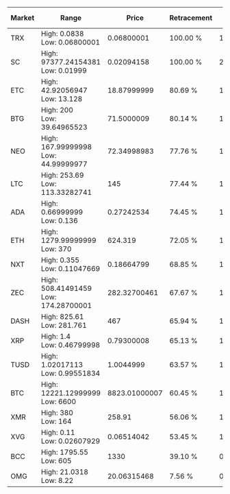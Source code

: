 | Market | Range | Price| Retracement | Doubles to 50% |
| --- | --- | --- | --- | --- |
| TRX | High: 0.0838<br />Low: 0.06800001 | 0.06800001 | 100.00 % | 1.12 |
| SC | High: 97377.24154381<br />Low: 0.01999 | 0.02094158 | 100.00 % | 2,324,974.08 |
| ETC | High: 42.92056947<br />Low: 13.128 | 18.87999999 | 80.69 % | 1.48 |
| BTG | High: 200<br />Low: 39.64965523 | 71.5000009 | 80.14 % | 1.68 |
| NEO | High: 167.99999998<br />Low: 44.99999977 | 72.34998983 | 77.76 % | 1.47 |
| LTC | High: 253.69<br />Low: 113.33282741 | 145 | 77.44 % | 1.27 |
| ADA | High: 0.66999999<br />Low: 0.136 | 0.27242534 | 74.45 % | 1.48 |
| ETH | High: 1279.99999999<br />Low: 370 | 624.319 | 72.05 % | 1.32 |
| NXT | High: 0.355<br />Low: 0.11047669 | 0.18664799 | 68.85 % | 1.25 |
| ZEC | High: 508.41491459<br />Low: 174.28700001 | 282.32700461 | 67.67 % | 1.21 |
| DASH | High: 825.61<br />Low: 281.761 | 467 | 65.94 % | 1.19 |
| XRP | High: 1.4<br />Low: 0.46799998 | 0.79300008 | 65.13 % | 1.18 |
| TUSD | High: 1.02017113<br />Low: 0.99551834 | 1.0044999 | 63.57 % | 1.00 |
| BTC | High: 12221.12999999<br />Low: 6600 | 8823.01000007 | 60.45 % | 1.07 |
| XMR | High: 380<br />Low: 164 | 258.91 | 56.06 % | 1.05 |
| XVG | High: 0.11<br />Low: 0.02607929 | 0.06514042 | 53.45 % | 1.04 |
| BCC | High: 1795.55<br />Low: 605 | 1330 | 39.10 % | 0.00 |
| OMG | High: 21.0318<br />Low: 8.22 | 20.06315468 | 7.56 % | 0.00 |
